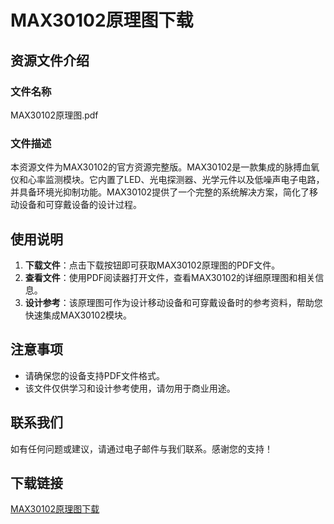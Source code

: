 # MAX30102原理图下载

## 资源文件介绍

### 文件名称
MAX30102原理图.pdf

### 文件描述
本资源文件为MAX30102的官方资源完整版。MAX30102是一款集成的脉搏血氧仪和心率监测模块。它内置了LED、光电探测器、光学元件以及低噪声电子电路，并具备环境光抑制功能。MAX30102提供了一个完整的系统解决方案，简化了移动设备和可穿戴设备的设计过程。

## 使用说明

1. **下载文件**：点击下载按钮即可获取MAX30102原理图的PDF文件。
2. **查看文件**：使用PDF阅读器打开文件，查看MAX30102的详细原理图和相关信息。
3. **设计参考**：该原理图可作为设计移动设备和可穿戴设备时的参考资料，帮助您快速集成MAX30102模块。

## 注意事项

- 请确保您的设备支持PDF文件格式。
- 该文件仅供学习和设计参考使用，请勿用于商业用途。

## 联系我们

如有任何问题或建议，请通过电子邮件与我们联系。感谢您的支持！

## 下载链接

[MAX30102原理图下载](https://pan.quark.cn/s/97a7104bad9f)